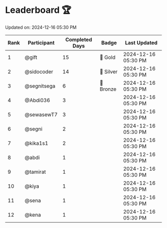 # Leaderboard 🏆

Updated on: 2024-12-16 05:30 PM

| Rank | Participant       | Completed Days | Badge      | Last Updated         |
|------|-------------------|----------------|------------|----------------------|
| 1    | @gift             | 15             | 🏅 Gold     | 2024-12-16 05:30 PM |
| 2    | @sidocoder        | 14             | 🥈 Silver   | 2024-12-16 05:30 PM |
| 3    | @segnitsega       | 6              | 🥉 Bronze   | 2024-12-16 05:30 PM |
| 4    | @Abdi036          | 3              |            | 2024-12-16 05:30 PM |
| 5    | @sewasewT7        | 3              |            | 2024-12-16 05:30 PM |
| 6    | @segni            | 2              |            | 2024-12-16 05:30 PM |
| 7    | @kika1s1          | 2              |            | 2024-12-16 05:30 PM |
| 8    | @abdi             | 1              |            | 2024-12-16 05:30 PM |
| 9    | @tamirat          | 1              |            | 2024-12-16 05:30 PM |
| 10   | @kiya             | 1              |            | 2024-12-16 05:30 PM |
| 11   | @sena             | 1              |            | 2024-12-16 05:30 PM |
| 12   | @kena             | 1              |            | 2024-12-16 05:30 PM |
